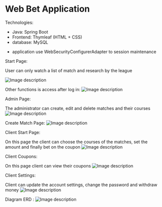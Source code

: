 # Web Bet Application

Technologies:
 - Java: Spring Boot 
 - Frontend: Thymleaf (HTML + CSS)   
 - database: MySQL 
 
 * application use WebSecurityConfigurerAdapter to session maintenance



Start Page:   

User can only watch a list of match and research by the league


![Image description](https://github.com/Raval97/Web-Application_BetApi/blob/master/screens/startPage.PNG?raw=true)


Other functions is access after log in:
![Image description](https://github.com/Raval97/Web-Application_BetApi/blob/master/screens/logIn.PNG?raw=true)


Admin Page:

The administrator can create, edit and delete matches and their courses
![Image description](https://github.com/Raval97/Web-Application_BetApi/blob/master/screens/admin.PNG?raw=true)


Create Match Page:
![Image description](https://github.com/Raval97/Web-Application_BetApi/blob/master/screens/adminNewMatch.PNG?raw=true)


Client Start Page:

On this page the client can choose the courses of the matches, set the amount and finally bet on the coupon
![Image description](https://github.com/Raval97/Web-Application_BetApi/blob/master/screens/client.PNG?raw=true)


Client Coupons:   

On this page client can view their coupons
![Image description](https://github.com/Raval97/Web-Application_BetApi/blob/master/screens/clientCoupons.PNG?raw=true)

Client Settings:    

Client can update the account settings, change the password and withdraw money
![Image description](https://github.com/Raval97/Web-Application_BetApi/blob/master/screens/clientSettings.PNG?raw=true)


Diagram ERD :
![Image description](https://github.com/Raval97/Web-Application_BetApi/blob/master/screens/databse.PNG?raw=true)

